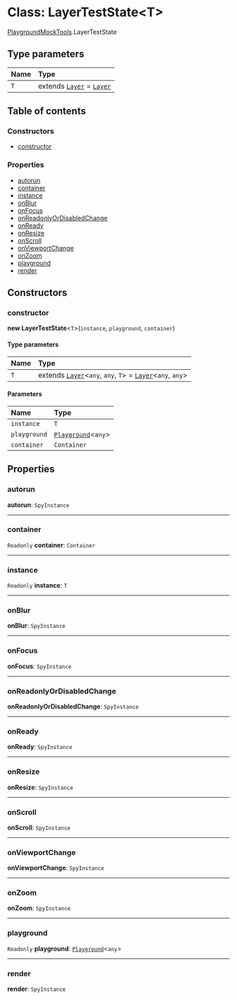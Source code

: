 # Class: LayerTestState\<T>

[PlaygroundMockTools](/en/auto-docs/playground-react/modules/PlaygroundMockTools.md).LayerTestState

## Type parameters

| Name | Type |
| :------ | :------ |
| `T` | extends [`Layer`](/en/auto-docs/playground-react/classes/Layer.md) = [`Layer`](/en/auto-docs/playground-react/classes/Layer.md) |

## Table of contents

### Constructors

* [constructor](/en/auto-docs/playground-react/classes/PlaygroundMockTools.LayerTestState.md#constructor)

### Properties

* [autorun](/en/auto-docs/playground-react/classes/PlaygroundMockTools.LayerTestState.md#autorun)
* [container](/en/auto-docs/playground-react/classes/PlaygroundMockTools.LayerTestState.md#container)
* [instance](/en/auto-docs/playground-react/classes/PlaygroundMockTools.LayerTestState.md#instance)
* [onBlur](/en/auto-docs/playground-react/classes/PlaygroundMockTools.LayerTestState.md#onblur)
* [onFocus](/en/auto-docs/playground-react/classes/PlaygroundMockTools.LayerTestState.md#onfocus)
* [onReadonlyOrDisabledChange](/en/auto-docs/playground-react/classes/PlaygroundMockTools.LayerTestState.md#onreadonlyordisabledchange)
* [onReady](/en/auto-docs/playground-react/classes/PlaygroundMockTools.LayerTestState.md#onready)
* [onResize](/en/auto-docs/playground-react/classes/PlaygroundMockTools.LayerTestState.md#onresize)
* [onScroll](/en/auto-docs/playground-react/classes/PlaygroundMockTools.LayerTestState.md#onscroll)
* [onViewportChange](/en/auto-docs/playground-react/classes/PlaygroundMockTools.LayerTestState.md#onviewportchange)
* [onZoom](/en/auto-docs/playground-react/classes/PlaygroundMockTools.LayerTestState.md#onzoom)
* [playground](/en/auto-docs/playground-react/classes/PlaygroundMockTools.LayerTestState.md#playground)
* [render](/en/auto-docs/playground-react/classes/PlaygroundMockTools.LayerTestState.md#render)

## Constructors

### constructor

**new LayerTestState**<`T`>(`instance`, `playground`, `container`)

#### Type parameters

| Name | Type |
| :------ | :------ |
| `T` | extends [`Layer`](/en/auto-docs/playground-react/classes/Layer.md)<`any`, `any`, `T`> = [`Layer`](/en/auto-docs/playground-react/classes/Layer.md)<`any`, `any`> |

#### Parameters

| Name | Type |
| :------ | :------ |
| `instance` | `T` |
| `playground` | [`Playground`](/en/auto-docs/playground-react/classes/Playground.md)<`any`> |
| `container` | `Container` |

## Properties

### autorun

**autorun**: `SpyInstance`

***

### container

`Readonly` **container**: `Container`

***

### instance

`Readonly` **instance**: `T`

***

### onBlur

**onBlur**: `SpyInstance`

***

### onFocus

**onFocus**: `SpyInstance`

***

### onReadonlyOrDisabledChange

**onReadonlyOrDisabledChange**: `SpyInstance`

***

### onReady

**onReady**: `SpyInstance`

***

### onResize

**onResize**: `SpyInstance`

***

### onScroll

**onScroll**: `SpyInstance`

***

### onViewportChange

**onViewportChange**: `SpyInstance`

***

### onZoom

**onZoom**: `SpyInstance`

***

### playground

`Readonly` **playground**: [`Playground`](/en/auto-docs/playground-react/classes/Playground.md)<`any`>

***

### render

**render**: `SpyInstance`
